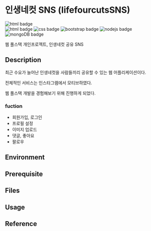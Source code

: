 # 인생네컷 SNS (lifefourcutsSNS)

![html badge](https://img.shields.io/badge/-TechStack-white)  
![html badge](https://img.shields.io/badge/-html-black)
![css badge](https://img.shields.io/badge/-css-black)
![bootstrap badge](https://img.shields.io/badge/-bootstrap-black)
![nodejs badge](https://img.shields.io/badge/-node.js-black)
![mongoDB badge](https://img.shields.io/badge/-mongoDB-black)

웹 풀스택 개인프로젝트, 인생네컷 공유 SNS

## Description

최근 수요가 늘어난 인생네컷을 사람들끼리 공유할 수 있는 웹 어플리케이션이다.

전체적인 서비스는 인스타그램에서 모티브하였다.

웹 풀스택 개발을 경험해보기 위해 진행하게 되었다.

### fuction

- 회원가입, 로그인
- 프로필 설정
- 이미지 업로드
- 댓글, 좋아요
- 팔로우

## Environment

## Prerequisite

## Files

## Usage

## Reference
